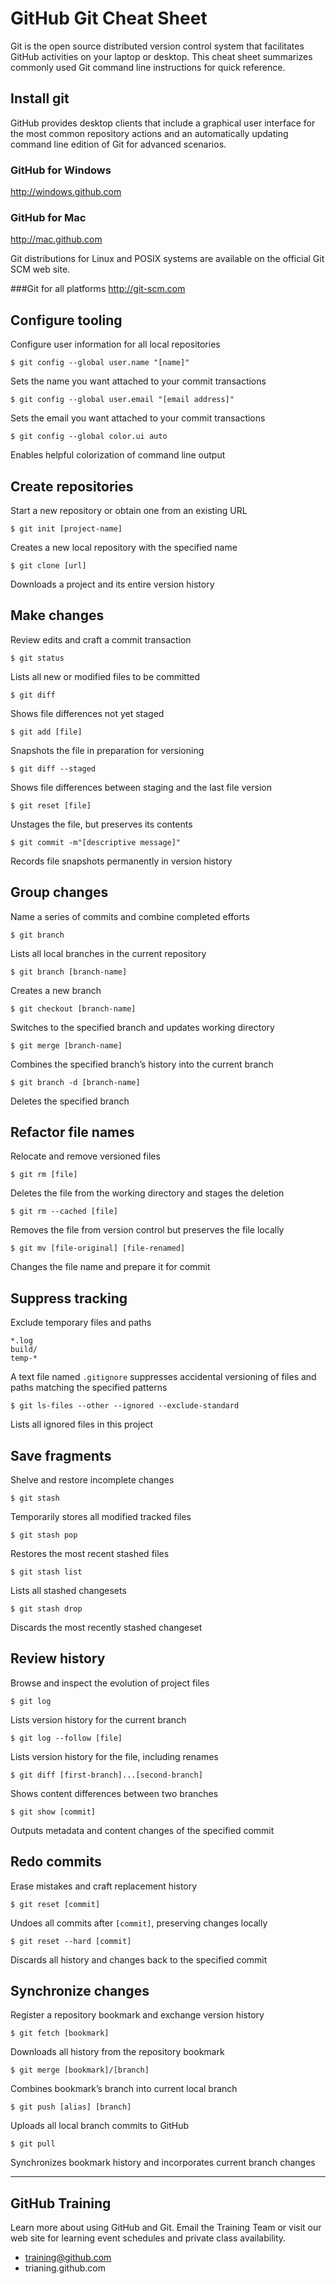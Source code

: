 # GitHub Git Cheat Sheet

Git is the open source distributed version control system that facilitates GitHub activities on your laptop or desktop. This cheat sheet summarizes commonly used Git command line instructions for quick reference.

## Install git
GitHub provides desktop clients that include a graphical user interface for the most common repository actions and an automatically updating command line edition of Git for advanced scenarios.

### GitHub for Windows
http://windows.github.com

### GitHub for Mac
http://mac.github.com

Git distributions for Linux and POSIX systems are available on the official Git SCM web site.

###Git for all platforms
http://git-scm.com

## Configure tooling
Configure user information for all local repositories


```$ git config --global user.name "[name]"```

Sets the name you want attached to your commit transactions


```$ git config --global user.email "[email address]"```

Sets the email you want attached to your commit transactions


```$ git config --global color.ui auto```

Enables helpful colorization of command line output


## Create repositories
Start a new repository or obtain one from an existing URL


```$ git init [project-name]```

Creates a new local repository with the specified name


```$ git clone [url]```

Downloads a project and its entire version history

## Make changes
Review edits and craft a commit transaction


```$ git status```

Lists all new or modified files to be committed


```$ git diff```

Shows file differences not yet staged


```$ git add [file]```

Snapshots the file in preparation for versioning


```$ git diff --staged```

Shows file differences between staging and the last file version


```$ git reset [file]```

Unstages the file, but preserves its contents


```$ git commit -m"[descriptive message]"```

Records file snapshots permanently in version history

## Group changes
Name a series of commits and combine completed efforts


```$ git branch```

Lists all local branches in the current repository


```$ git branch [branch-name]```

Creates a new branch


```$ git checkout [branch-name]```

Switches to the specified branch and updates working directory


```$ git merge [branch-name]```

Combines the specified branch’s history into the current branch


```$ git branch -d [branch-name]```

Deletes the specified branch


## Refactor file names
Relocate and remove versioned files


```$ git rm [file]```

Deletes the file from the working directory and stages the deletion


```$ git rm --cached [file]```

Removes the file from version control but preserves the file locally


```$ git mv [file-original] [file-renamed]```

Changes the file name and prepare it for commit

## Suppress tracking
Exclude temporary files and paths

```
*.log
build/
temp-*
```

A text file named `.gitignore` suppresses accidental versioning of files and paths matching the specified patterns


```$ git ls-files --other --ignored --exclude-standard```

Lists all ignored files in this project

## Save fragments
Shelve and restore incomplete changes


```$ git stash```

Temporarily stores all modified tracked files


```$ git stash pop```

Restores the most recent stashed files


```$ git stash list```

Lists all stashed changesets


```$ git stash drop```

Discards the most recently stashed changeset

## Review history
Browse and inspect the evolution of project files


```$ git log```

Lists version history for the current branch


```$ git log --follow [file]```

Lists version history for the file, including renames


```$ git diff [first-branch]...[second-branch]```

Shows content differences between two branches


```$ git show [commit]```

Outputs metadata and content changes of the specified commit

## Redo commits
Erase mistakes and craft replacement history


```$ git reset [commit]```

Undoes all commits after `[commit]`, preserving changes locally


```$ git reset --hard [commit]```

Discards all history and changes back to the specified commit

## Synchronize changes
Register a repository bookmark and exchange version history


```$ git fetch [bookmark]```

Downloads all history from the repository bookmark


```$ git merge [bookmark]/[branch]```

Combines bookmark’s branch into current local branch


```$ git push [alias] [branch]```

Uploads all local branch commits to GitHub


```$ git pull```

Synchronizes bookmark history and incorporates current branch changes

---

## GitHub Training
Learn more about using GitHub and Git. Email the Training Team or visit our web site for learning event schedules and private class availability.

* training@github.com
* trianing.github.com
